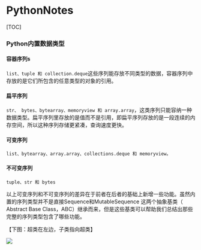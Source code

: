 # PythonNotes
[TOC]

### Python内置数据类型

#### 容器序列s

```list、tuple 和 collection.deque```这些序列能存放不同类型的数据，容器序列中存放的是它们所包含的任意类型的对象的引用。

#### 扁平序列

```str、 bytes、bytearray、memoryview 和 array.array```，这类序列只能容纳一种数据类型。扁平序列里存放的是值而不是引用，即扁平序列存放的是一段连续的内存空间，所以这种序列存储更紧凑，查询速度更快。

#### 可变序列

```list、bytearray、array.array、collections.deque 和 memoryview。 ``` 

#### 不可变序列

```tuple、str 和 bytes```

以上可变序列和不可变序列的差异在于前者在后者的基础上新增一些功能。虽然内置的序列类型并不是直接Sequence和MutableSequence 这两个抽象基类（ Abstract Base Class，ABC）继承而来，但是这些基类可以帮助我们总结出那些完整的序列类型包含了哪些功能。

【下图：超类在左边，子类指向超类】

![](http://graysliver.oss-cn-shenzhen.aliyuncs.com/uml.JPG)
